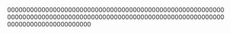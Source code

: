 
0000000000000000000000000000000000000000000000000000000000000000000000000000000000000000000000000000000000000000000000000000000000000000






















